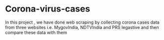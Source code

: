 # Corona-virus-cases
In this project , we have done web scraping by collecting corona cases data from three websites i.e. MygovIndia, NDTVIndia and PRS legastive and then compare these data with them
